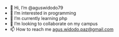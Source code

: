 - 👋 Hi, I’m @aguswidodo79
- 👀 I’m interested in programming
- 🌱 I’m currently learning php
- 💞️ I’m looking to collaborate on my campus
- 📫 How to reach me agus.widodo.paz@gmail.com

<!---
aguswidodo79/aguswidodo79 is a ✨ special ✨ repository because its `README.md` (this file) appears on your GitHub profile.
You can click the Preview link to take a look at your changes.
--->
